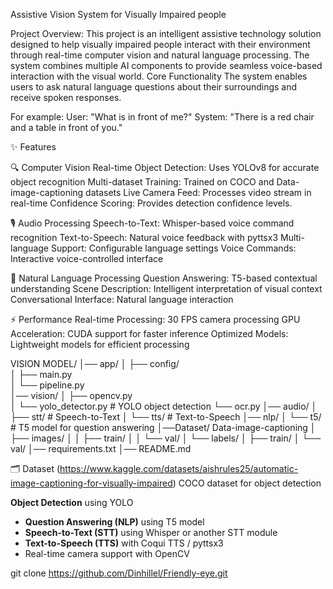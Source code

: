 Assistive Vision System for Visually Impaired people

Project Overview:
This project is an intelligent assistive technology solution designed to help visually impaired people interact with their environment through real-time computer vision and natural language processing. The system combines multiple AI components to provide seamless voice-based interaction with the visual world. Core Functionality The system enables users to ask natural language questions about their surroundings and receive spoken responses. 

For example:
User: "What is in front of me?" System: "There is a red chair and a table in front of you."

✨ Features

🔍 Computer Vision Real-time Object Detection: Uses YOLOv8 for accurate object recognition Multi-dataset Training: Trained on COCO and Data-image-captioning datasets Live Camera Feed: Processes video stream in real-time Confidence Scoring: Provides detection confidence levels.

🎙️ Audio Processing Speech-to-Text: Whisper-based voice command recognition Text-to-Speech: Natural voice feedback with pyttsx3 Multi-language Support: Configurable language settings Voice Commands: Interactive voice-controlled interface

🧠 Natural Language Processing Question Answering: T5-based contextual understanding Scene Description: Intelligent interpretation of visual context Conversational Interface: Natural language interaction

⚡ Performance
Real-time Processing: 30 FPS camera processing GPU Acceleration: CUDA support for faster inference Optimized Models: Lightweight models for efficient processing

VISION MODEL/
│── app/
│   ├── config/        
│   ├── main.py         
│   └── pipeline.py      
│── vision/
│   ├── opencv.py       
│   └── yolo_detector.py # YOLO object detection
    └── ocr.py
│── audio/
│   ├── stt/             # Speech-to-Text
│   └── tts/             # Text-to-Speech
│── nlp/
│   └── t5/              # T5 model for question answering
│──Dataset/
Data-image-captioning
│   ├── images/
│   │   ├── train/
│   │   └── val/
│   └── labels/
│       ├── train/
│       └── val/
│── requirements.txt
│── README.md



🗂️ Dataset
(https://www.kaggle.com/datasets/aishrules25/automatic-image-captioning-for-visually-impaired)
COCO dataset for object detection

 **Object Detection** using YOLO
-  **Question Answering (NLP)** using T5 model
-  **Speech-to-Text (STT)** using Whisper or another STT module
-  **Text-to-Speech (TTS)** with Coqui TTS / pyttsx3
-  Real-time camera support with OpenCV

git clone https://github.com/Dinhillel/Friendly-eye.git

